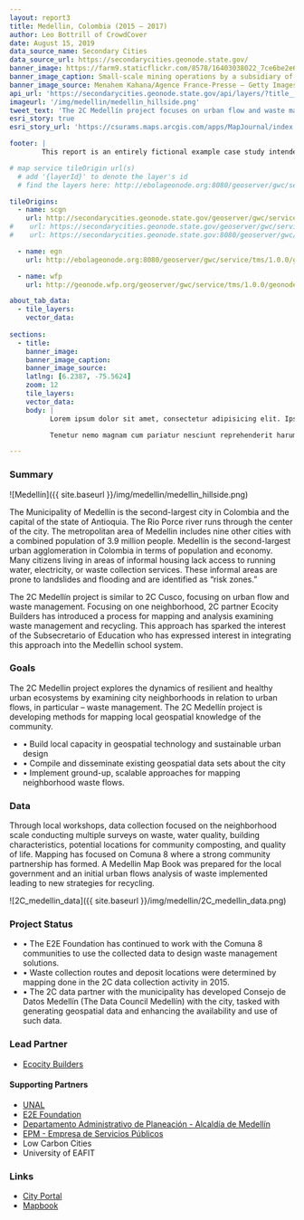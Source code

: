 ```yaml
---
layout: report3
title: Medellin, Colombia (2015 – 2017)
author: Leo Bottrill of CrowdCover
date: August 15, 2019
data_source_name: Secondary Cities
data_source_url: https://secondarycities.geonode.state.gov/
banner_image: https://farm9.staticflickr.com/8578/16403038022_7ce6be2e6d.jpg
banner_image_caption: Small-scale mining operations by a subsidiary of the mining company MINECOM
banner_image_source: Menahem Kahana/Agence France-Presse — Getty Images
api_url: 'https://secondarycities.geonode.state.gov/api/layers/?title__icontains=medellin'
imageurl: '/img/medellin/medellin_hillside.png'
tweet_text: 'The 2C Medellín project focuses on urban flow and waste management %23SecondaryCities'
esri_story: true
esri_story_url: 'https://csurams.maps.arcgis.com/apps/MapJournal/index.html?appid=28634f58a83e487591e52af1ffaf3937'

footer: |
        This report is an entirely fictional example case study intended to demonstrate report editing capabilities.

# map service tileOrigin url(s)
  # add '{layerId}' to denote the layer's id
  # find the layers here: http://ebolageonode.org:8080/geoserver/gwc/service/tms/1.0.0/

tileOrigins:
  - name: scgn
    url: http://secondarycities.geonode.state.gov/geoserver/gwc/service/tms/1.0.0/geonode%3A{layerId}@EPSG:3857/{z}/{x}/{-y}.png
#    url: https://secondarycities.geonode.state.gov/geoserver/gwc/service/tms/1.0.0/geonode:{layerId}/{z}/{x}/{y}.png
#    url: https://secondarycities.geonode.state.gov:8080/geoserver/gwc/service/tms/1.0.0/geonode:{layerId}@EPSG:900913@png/{z}/{x}/{y}.png

  - name: egn
    url: http://ebolageonode.org:8080/geoserver/gwc/service/tms/1.0.0/geonode:{layerId}@EPSG:900913@png/{z}/{x}/{y}.png

  - name: wfp
    url: http://geonode.wfp.org/geoserver/gwc/service/tms/1.0.0/geonode:{layerId}@EPSG:900913@png/{z}/{x}/{y}.png

about_tab_data:
  - tile_layers: 
    vector_data:
    
sections:
  - title:
    banner_image:
    banner_image_caption:
    banner_image_source:
    latlng: [6.2387, -75.5624]
    zoom: 12
    tile_layers:
    vector_data:
    body: |
          Lorem ipsum dolor sit amet, consectetur adipisicing elit. Ipsum, exercitationem tempore. Ipsam itaque magnam expedita quibusdam, architecto maxime, repellat eveniet laborum quidem quam quia autem! Consequatur natus quia distinctio rem neque atque aliquam dignissimos perferendis iure quaerat dicta et tempora animi magni, sapiente officiis optio hic ratione ipsum. Delectus, eum accusantium rem quia repellat, pariatur. Libero voluptatibus sequi non! Fugiat ipsum deleniti nulla, quibusdam cum velit sed eaque dolores molestiae quas, et asperiores!

          Tenetur nemo magnam cum pariatur nesciunt reprehenderit harum temporibus, autem cumque debitis animi quia provident incidunt, id. Cupiditate alias dolores voluptates voluptatibus, necessitatibus quasi quisquam quis veniam.Tenetur nemo magnam cum pariatur nesciunt reprehenderit harum temporibus, autem cumque debitis animi quia provident incidunt, id. Cupiditate alias dolores voluptates voluptatibus, necessitatibus quasi quisquam quis veniam.

---
```


### Summary

![Medellín]({{ site.baseurl }}/img/medellin/medellin_hillside.png)

The Municipality of Medellín is the second-largest city in Colombia and the capital of the state of Antioquia. The Rio Porce river runs through the center of the city. The metropolitan area of Medellin includes nine other cities with a combined population of 3.9 million people. Medellín is the second-largest urban agglomeration in Colombia in terms of population and economy.  Many citizens living in areas of informal housing lack access to running water, electricity, or waste collection services. These informal areas are prone to landslides and flooding and are identified as “risk zones.” 

The 2C Medellín project is similar to 2C Cusco, focusing on urban flow and waste management. Focusing on one neighborhood, 2C partner Ecocity Builders has introduced a process for mapping and analysis examining waste management and recycling. This approach has sparked the interest of the Subsecretario of Education who has expressed interest in integrating this approach into the Medellín school system.

### Goals

The 2C Medellin project explores the dynamics of resilient and healthy urban ecosystems by examining city neighborhoods in relation to urban flows, in particular – waste management.  The 2C Medellín project is developing methods for mapping local geospatial knowledge of the community.

- &bull;  Build local capacity in geospatial technology and sustainable urban design
- &bull;  Compile and disseminate existing geospatial data sets about the city
- &bull;  Implement ground-up, scalable approaches for mapping neighborhood waste flows.

### Data

Through local workshops, data collection focused on the neighborhood scale conducting multiple surveys on waste, water quality, building characteristics, potential locations for community composting, and quality of life. Mapping has focused on Comuna 8 where a strong community partnership has formed. A Medellin Map Book was prepared for the local government and an initial urban flows analysis of waste implemented leading to new strategies for recycling.

![2C_medellin_data]({{ site.baseurl }}/img/medellin/2C_medellin_data.png)

### Project Status

- &bull; The E2E Foundation has continued to work with the Comuna 8 communities to use the collected data to design waste management solutions.
- &bull; Waste collection routes and deposit locations were determined by mapping done in the 2C data collection activity in 2015.
- &bull; The 2C data partner with the municipality has developed Consejo de Datos Medellín (The Data Council Medellín) with the city, tasked with generating geospatial data and enhancing the availability and use of such data.

### Lead Partner

- [Ecocity Builders](https://www.ecocitybuilders.org/)

#### Supporting Partners

- [UNAL](http://unal.edu.co/en.html)
- [E2E Foundation](http://thee2efoundation.weebly.com/)
- [Departamento Administrativo de Planeación - Alcaldía de Medellín](http://www.medellin.gov.co/irj/portal/medellin?NavigationTarget=navurl://4121c26ad1714afe2e330a526eda1007)
- [EPM - Empresa de Servicios Públicos](http://www.epm.com.co/)
- Low Carbon Cities
- University of EAFIT

### Links

- [City Portal](https://geomedellin-m-medellin.opendata.arcgis.com/)
- [Mapbook ](https://secondarycities.geonode.state.gov/documents/2664)



